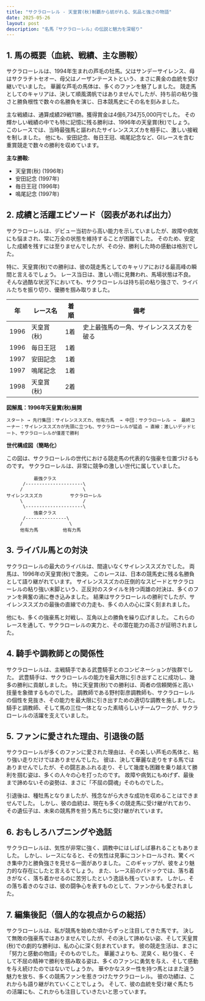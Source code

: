 ```yaml
---
title: "サクラローレル - 天皇賞(秋)制覇から紡がれる、気品と強さの物語"
date: 2025-05-26
layout: post
description: "名馬『サクラローレル』の伝説と魅力を深堀り"
---
```


## 1. 馬の概要（血統、戦績、主な勝鞍）

サクラローレルは、1994年生まれの芦毛の牡馬。父はサンデーサイレンス、母はサクラチトセオー、母父はノーザンテーストという、まさに黄金の血統を受け継いでいました。  華麗な芦毛の馬体は、多くのファンを魅了しました。  競走馬としてのキャリアは、決して順風満帆ではありませんでしたが、持ち前の粘り強さと勝負根性で数々の名勝負を演じ、日本競馬史にその名を刻みました。

主な戦績は、通算成績29戦11勝。獲得賞金は4億6,734万5,000円でした。  その輝かしい戦績の中でも特に記憶に残る勝利は、1996年の天皇賞(秋)でしょう。  このレースでは、当時最強馬と謳われたサイレンススズカを相手に、激しい接戦を制しました。  他にも、安田記念、毎日王冠、鳴尾記念など、GIレースを含む重賞競走で数々の勝利を収めています。

**主な勝鞍:**

* 天皇賞(秋) (1996年)
* 安田記念 (1997年)
* 毎日王冠 (1996年)
* 鳴尾記念 (1997年)


## 2. 成績と活躍エピソード（図表があれば出力）

サクラローレルは、デビュー当初から高い能力を示していましたが、故障や病気にも悩まされ、常に万全の状態を維持することが困難でした。  そのため、安定した成績を残すには至りませんでしたが、その分、勝利した時の感動は格別でした。

特に、天皇賞(秋)での勝利は、彼の競走馬としてのキャリアにおける最高峰の瞬間と言えるでしょう。  レース当日は、激しい雨に見舞われ、馬場状態は不良。  そんな過酷な状況下においても、サクラローレルは持ち前の粘り強さで、ライバルたちを振り切り、優勝を掴み取りました。

| 年 | レース名 | 着順 | 備考 |
|---|---|---|---|
| 1996 | 天皇賞(秋) | 1着 | 史上最強馬の一角、サイレンススズカを破る |
| 1996 | 毎日王冠 | 1着 |  |
| 1997 | 安田記念 | 1着 |  |
| 1997 | 鳴尾記念 | 1着 |  |
| 1998 | 天皇賞(秋) | 2着 |  |


**図解風：1996年天皇賞(秋)展開**

```
スタート → 先行集団：サイレンススズカ、他有力馬  → 中団：サクラローレル →  最終コーナー：サイレンススズカが先頭に立つも、サクラローレルが猛追 → 直線：激しいデッドヒート、サクラローレルが僅差で勝利
```

**世代構成図（簡略化）**

この図は、サクラローレルの世代における競走馬の代表的な強豪を位置づけるものです。  サクラローレルは、非常に競争の激しい世代に属していました。


```
          最強クラス
      /---------------------\
     /                      \
サイレンススズカ          サクラローレル
     \                      /
      \---------------------\
          強豪クラス
      /---------------\
     /                 \
     他有力馬         他有力馬
```


## 3. ライバル馬との対決

サクラローレルの最大のライバルは、間違いなくサイレンススズカでした。  両馬は、1996年の天皇賞(秋)で激突。  このレースは、日本の競馬史に残る名勝負として語り継がれています。  サイレンススズカの圧倒的なスピードとサクラローレルの粘り強い末脚という、正反対のスタイルを持つ両雄の対決は、多くのファンを興奮の渦に巻き込みました。  結果はサクラローレルの勝利でしたが、サイレンススズカの最後の直線での力走も、多くの人の心に深く刻まれました。

他にも、多くの強豪馬と対戦し、互角以上の勝負を繰り広げました。  これらのレースを通して、サクラローレルの実力と、その潜在能力の高さが証明されました。


## 4. 騎手や調教師との関係性

サクラローレルは、主戦騎手である武豊騎手とのコンビネーションが抜群でした。 武豊騎手は、サクラローレルの能力を最大限に引き出すことに成功し、幾多の勝利に貢献しました。  特に天皇賞(秋)での勝利は、両者の信頼関係と高い技量を象徴するものでした。  調教師である野村彰彦調教師も、サクラローレルの個性を見抜き、その能力を最大限に引き出すための適切な調教を施しました。  騎手と調教師、そして馬の三位一体となった素晴らしいチームワークが、サクラローレルの活躍を支えていました。


## 5. ファンに愛された理由、引退後の話

サクラローレルが多くのファンに愛された理由は、その美しい芦毛の馬体と、粘り強い走りだけではありませんでした。  彼は、決して華麗な走りをする馬ではありませんでしたが、その闘志あふれる走り、そして幾度も困難を乗り越えて勝利を掴む姿は、多くの人々の心を打ったのです。  故障や病気にもめげず、最後まで諦めないその姿勢は、まさに「不屈の闘魂」そのものでした。

引退後は、種牡馬となりましたが、残念ながら大きな成功を収めることはできませんでした。  しかし、彼の血統は、現在も多くの競走馬に受け継がれており、その遺伝子は、未来の競馬界を担う馬たちに受け継がれています。


## 6. おもしろハプニングや逸話

サクラローレルは、気性が非常に強く、調教中にはしばしば暴れることもありました。  しかし、レースになると、その気性は見事にコントロールされ、驚くべき集中力と勝負強さを見せる一面がありました。  このギャップが、彼をより魅力的な存在にしたと言えるでしょう。  また、レース前のパドックでは、落ち着きがなく、落ち着かせるのに苦労したという逸話も残っています。  しかし、その落ち着きのなさは、彼の闘争心を表すものとして、ファンからも愛されました。


## 7. 編集後記（個人的な視点からの総括）

サクラローレルは、私が競馬を始めた頃からずっと注目してきた馬です。  決して無敗の強豪馬ではありませんでしたが、その決して諦めない姿、そして天皇賞(秋)での劇的な勝利は、私の心に深く刻まれています。  彼の競走生活は、まさに「努力と感動の物語」そのものでした。  華麗さよりも、泥臭く、粘り強く、そして不屈の精神で勝利を掴み取る姿は、多くのファンに勇気を与え、そして感動を与え続けたのではないでしょうか。  華やかなスター性を持つ馬とはまた違う魅力を放ち、多くの競馬ファンを惹きつけたサクラローレル。  彼の功績は、これからも語り継がれていくことでしょう。  そして、彼の血統を受け継ぐ馬たちの活躍にも、これからも注目していきたいと思っています。

